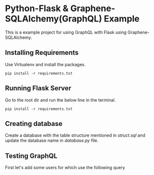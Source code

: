 # Python-Flask & Graphene-SQLAlchemy(GraphQL) Example
This is a example project for using GraphQL with Flask using Graphene-SQLAlchemy.

## Installing Requirements
Use Virtualenv and install the packages.
```
pip install -r requirements.txt
```
## Running Flask Server
Go to the root dir and run the below line in the terminal.
```
pip install -r requirements.txt
```
## Creating database
Create a database with the table structure mentioned in *struct.sql* and update the database name in *database.py* file.
## Testing GraphQL
First let's add some users for which use the following query
